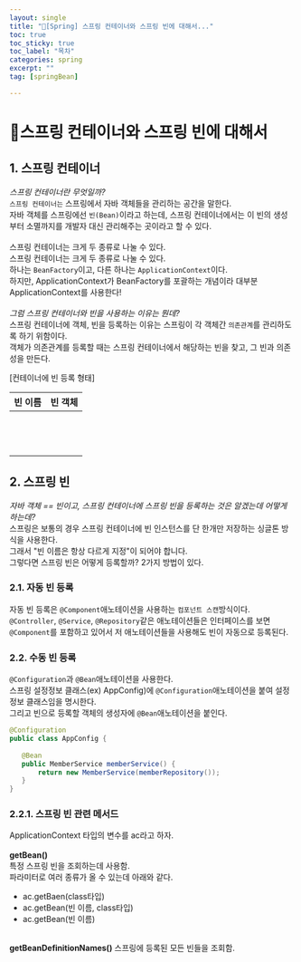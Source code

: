 ```yaml
---
layout: single
title: "📘[Spring] 스프링 컨테이너와 스프링 빈에 대해서..."
toc: true
toc_sticky: true
toc_label: "목차"
categories: spring
excerpt: ""
tag: [springBean]

---
```


# 📘스프링 컨테이너와 스프링 빈에 대해서

## 1. 스프링 컨테이너
*스프링 컨테이너란 무엇일까?*  
`스프링 컨테이너는` 스프링에서 자바 객체들을 관리하는 공간을 말한다.  
자바 객체를 스프링에선 `빈(Bean)`이라고 하는데, 스프링 컨테이너에서는 이 빈의 생성부터 소멸까지를 개발자 대신 관리해주는 곳이라고 할 수 있다.  
<br>
스프링 컨테이너는 크게 두 종류로 나눌 수 있다.  
스프링 컨테이너는 크게 두 종류로 나눌 수 있다.  
하나는 `BeanFactory`이고, 다른 하나는 `ApplicationContext`이다.  
하지만, ApplicationContext가 BeanFactory를 포괄하는 개념이라 대부분 ApplicationContext를 사용한다!  
<br>
*그럼 스프링 컨테이너와 빈을 사용하는 이유는 뭔데?*  
스프링 컨테이너에 객체, 빈을 등록하는 이유는 스프링이 각 객체간 `의존관계`를 관리하도록 하기 위함이다.    
객체가 의존관계를 등록할 때는 스프링 컨테이너에서 해당하는 빈을 찾고, 그 빈과 의존성을 만든다.

[컨테이너에 빈 등록 형태]  

|빈 이름| 빈 객체 |
|---|------|
|    |    <br/>  |
|    |      <br/>|
|    |     <br/> |

## 2. 스프링 빈
*자바 객체 == 빈이고, 스프링 컨테이너에 스프링 빈을 등록하는 것은 알겠는데 어떻게 하는데?*  
스프링은 보통의 경우 스프링 컨테이너에 빈 인스턴스를 단 한개만 저장하는 싱글톤 방식을 사용한다.  
그래서 "빈 이름은 항상 다르게 지정"이 되어야 합니다.  
그렇다면 스프링 빈은 어떻게 등록할까? 2가지 방법이 있다.

### 2.1. 자동 빈 등록
자동 빈 등록은 `@Component`애노테이션을 사용하는 `컴포넌트 스캔`방식이다.  
`@Controller`, `@Service`, `@Repository`같은 애노테이션들은 인터페이스를 보면 `@Component`를 포함하고 있어서 저 애노테이션들을 사용해도 빈이 자동으로 등록된다.

### 2.2. 수동 빈 등록
`@Configuration`과 `@Bean`애노테이션을 사용한다.  
스프링 설정정보 클래스(ex) AppConfig)에 `@Configuration`애노테이션을 붙여 설정정보 클래스임을 명시한다.  
그리고 빈으로 등록할 객체의 생성자에 `@Bean`애노테이션을 붙인다.
```java
@Configuration
public class AppConfig {
    
   @Bean
   public MemberService memberService() {
       return new MemberService(memberRepository());
   }
}
```

### 2.2.1. 스프링 빈 관련 메서드
ApplicationContext 타입의 변수를 ac라고 하자.  
<br>
<b>getBean()</b>  
특정 스프링 빈을 조회하는데 사용함.  
파라미터로 여러 종류가 올 수 있는데 아래와 같다.
- ac.getBaen(class타입)
- ac.getBean(빈 이름, class타입)
- ac.getBean(빈 이름)

<br>
<b>getBeanDefinitionNames()</b>  
스프링에 등록된 모든 빈들을 조회함.  